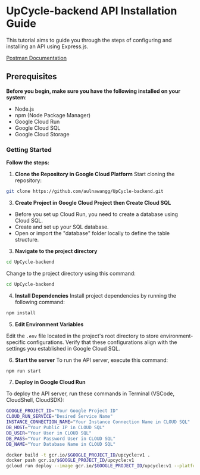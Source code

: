 # UpCycle-backend API Installation Guide

This tutorial aims to guide you through the steps of configuring and installing an API using Express.js.

[Postman Documentation](https://documenter.getpostman.com/view/30315937/2s9YkrZedg)

## Prerequisites

**Before you begin, make sure you have the following installed on your system**:
- Node.js
- npm (Node Package Manager)
- Google Cloud Run
- Google Cloud SQL
- Google Cloud Storage

### Getting Started

**Follow the steps:**

1. **Clone the Repository in Google Cloud Platform**
   Start cloning the repository:
 ```bash 
git clone https://github.com/aulnawangg/UpCycle-backend.git
```

3. **Create Project in Google Cloud Project then Create Cloud SQL**
- Before you set up Cloud Run, you need to create a database using Cloud SQL.
- Create and set up your SQL database.
- Open or import the "database" folder locally to define the table structure.
  
3. **Navigate to the project directory**
```bash 
cd UpCycle-backend 
```
Change to the project directory using this command:
  ```bash 
cd UpCycle-backend
``` 
   
4. **Install Dependencies**
Install project dependencies by running the following command:
```bash 
npm install
```

5. **Edit Environment Variables** 

Edit the `.env` file located in the project's root directory to store environment-specific configurations. Verify that these configurations align with the settings you established in Google Cloud SQL.


6. **Start the server**
To run the API server, execute this command:
```bash 
npm run start
```
   
7. **Deploy in Google Cloud Run**

To deploy the API server, run these commands in Terminal (VSCode, CloudShell, CloudSDK):
```bash
GOOGLE_PROJECT_ID="Your Google Project ID"
CLOUD_RUN_SERVICE="Desired Service Name"
INSTANCE_CONNECTION_NAME="Your Instance Connection Name in CLOUD SQL"
DB_HOST="Your Public IP in CLOUD SQL"
DB_USER="Your User in CLOUD SQL"
DB_PASS="Your Password User in CLOUD SQL"
DB_NAME="Your Database Name in CLOUD SQL"

docker build -t gcr.io/$GOOGLE_PROJECT_ID/upcycle:v1 .
docker push gcr.io/$GOOGLE_PROJECT_ID/upcycle:v1
gcloud run deploy --image gcr.io/$GOOGLE_PROJECT_ID/upcycle:v1 --platform managed
```
